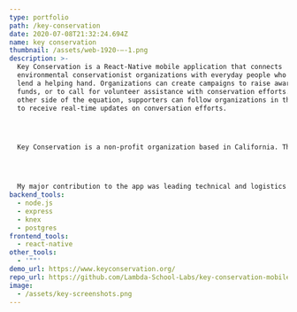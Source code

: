 ```yaml
---
type: portfolio
path: /key-conservation
date: 2020-07-08T21:32:24.694Z
name: key conservation
thumbnail: /assets/web-1920-–-1.png
description: >-
  Key Conservation is a React-Native mobile application that connects
  environmental conservationist organizations with everyday people who want to
  lend a helping hand. Organizations can create campaigns to raise awareness,
  funds, or to call for volunteer assistance with conservation efforts. On the
  other side of the equation, supporters can follow organizations in their area
  to receive real-time updates on conversation efforts.




  Key Conservation is a non-profit organization based in California. The app itself is a collaboration between Lambda School students and university students at UC San Diego.




  My major contribution to the app was leading technical and logistics research into global payment services to allow for in-app donations. I created test environments to experiment with APIs from Braintree and Paypal and extensively researched other payment providers. Another one of our goals during our product cycle was to increase interactions by supporters. To this end, I contributed a "bookmark" feature that allows users to save and recall campaign posts to better stay in touch, and assisted in adding a feature that allows supporters to react to campaigns with emojis.
backend_tools:
  - node.js
  - express
  - knex
  - postgres
frontend_tools:
  - react-native
other_tools:
  - '""'
demo_url: https://www.keyconservation.org/
repo_url: https://github.com/Lambda-School-Labs/key-conservation-mobile
image:
  - /assets/key-screenshots.png
---
```

